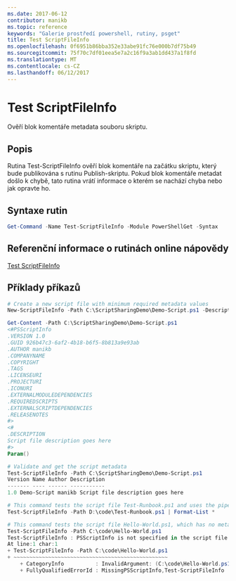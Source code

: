 ```yaml
---
ms.date: 2017-06-12
contributor: manikb
ms.topic: reference
keywords: "Galerie prostředí powershell, rutiny, psget"
title: Test ScriptFileInfo
ms.openlocfilehash: 0f6951b86bba352e33abe91fc76e000b7df75b49
ms.sourcegitcommit: 75f70c7df01eea5e7a2c16f9a3ab1dd437a1f8fd
ms.translationtype: MT
ms.contentlocale: cs-CZ
ms.lasthandoff: 06/12/2017
---
```

# <a name="test-scriptfileinfo"></a>Test ScriptFileInfo

Ověří blok komentáře metadata souboru skriptu.

## <a name="description"></a>Popis

Rutina Test-ScriptFileInfo ověří blok komentáře na začátku skriptu, který bude publikována s rutinu Publish-skriptu.
Pokud blok komentáře metadat došlo k chybě, tato rutina vrátí informace o kterém se nachází chyba nebo jak opravte ho.

## <a name="cmdlet-syntax"></a>Syntaxe rutin

```powershell
Get-Command -Name Test-ScriptFileInfo -Module PowerShellGet -Syntax
```
## <a name="cmdlet-online-help-reference"></a>Referenční informace o rutinách online nápovědy

[Test ScriptFileInfo](http://go.microsoft.com/fwlink/?LinkId=619791)

## <a name="example-commands"></a>Příklady příkazů
```powershell
# Create a new script file with minimum required metadata values
New-ScriptFileInfo -Path C:\ScriptSharingDemo\Demo-Script.ps1 -Description "Script file description goes here"

Get-Content -Path C:\ScriptSharingDemo\Demo-Script.ps1
<#PSScriptInfo
.VERSION 1.0
.GUID 926b47c3-6af2-4b18-b6f5-8b813a9e93ab
.AUTHOR manikb
.COMPANYNAME
.COPYRIGHT
.TAGS
.LICENSEURI
.PROJECTURI
.ICONURI
.EXTERNALMODULEDEPENDENCIES
.REQUIREDSCRIPTS
.EXTERNALSCRIPTDEPENDENCIES
.RELEASENOTES
#>
<#
.DESCRIPTION
Script file description goes here
#>
Param()

# Validate and get the script metadata
Test-ScriptFileInfo -Path C:\ScriptSharingDemo\Demo-Script.ps1
Version Name Author Description
------- ---- ------ -----------
1.0 Demo-Script manikb Script file description goes here

# This command tests the script file Test-Runbook.ps1 and uses the pipeline operator to pass the results to the Format-List cmdlet to format the results.
Test-ScriptFileInfo -Path D:\code\Test-Runbook.ps1 | Format-List *

# This command tests the script file Hello-World.ps1, which has no metadata associated with it.
Test-ScriptFileInfo -Path C:\code\Hello-World.ps1
Test-ScriptFileInfo : PSScriptInfo is not specified in the script file 'C:\code\Hello-World.ps1'. You can use the Update-ScriptFileInfo with -Force or New-ScriptFileInfo cmdlet to add the PSScriptInfo to the script file.
At line:1 char:1
+ Test-ScriptFileInfo -Path C:\code\Hello-World.ps1
+ ~~~~~~~~~~~~~~~~~~~~~~~~~~~~~~~~~~~~~~~~~~~~~~~~~
    + CategoryInfo          : InvalidArgument: (C:\code\Hello-World.ps1:String) [Test-ScriptFileInfo], ArgumentException
    + FullyQualifiedErrorId : MissingPSScriptInfo,Test-ScriptFileInfo

```

